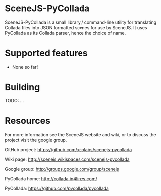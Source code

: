# SceneJS-PyCollada

SceneJS-PyCollada is a small library / command-line utility for translating Collada files into
JSON formatted scenes for use by SceneJS. It uses PyCollada as its Collada
parser, hence the choice of name.

# Supported features

* None so far!

# Building

TODO: ...

# Resources

For more information see the SceneJS website and wiki, or to discuss the project visit the google group.

GitHub project:
https://github.com/xeolabs/scenejs-pycollada

Wiki page:
http://scenejs.wikispaces.com/scenejs-pycollada

Google group:
http://groups.google.com/group/scenejs

PyCollada home:
http://collada.in4lines.com/

PyCollada: 
https://github.com/pycollada/pycollada

